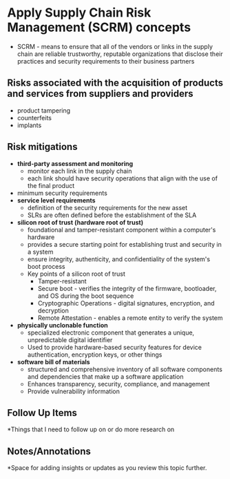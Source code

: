 # Apply Supply Chain Risk Management (SCRM) concepts
- SCRM - means to ensure that all of the vendors or links in the supply chain are reliable trustworthy, reputable organizations that disclose their practices and security requirements to their business partners
## Risks associated with the acquisition of products and services from suppliers and providers
- product tampering
- counterfeits
- implants
## Risk mitigations 
- **third-party assessment and monitoring**
	- monitor each link in the supply chain
	- each link should have security operations that align with the use of the final product
- minimum security requirements
- **service level requirements**
	- definition of the security requirements for the new asset
	- SLRs are often defined before the establishment of the SLA
- **silicon root of trust (hardware root of trust)**
	- foundational and tamper-resistant component within a computer's hardware
	- provides a secure starting point for establishing trust and security in a system
	- ensure integrity, authenticity, and confidentiality of the system's boot process
	- Key points of a silicon root of trust
		- Tamper-resistant
		- Secure boot - verifies the integrity of the firmware, bootloader, and OS during the boot sequence
		- Cryptographic Operations - digital signatures, encryption, and decryption
		- Remote Attestation - enables a remote entity to verify the system
- **physically unclonable function**
	- specialized electronic component that generates a unique, unpredictable digital identifier
	- Used to provide hardware-based security features for device authentication, encryption keys, or other things
- **software bill of materials**
	- structured and comprehensive inventory of all software components and dependencies that make up a software application
	- Enhances transparency, security, compliance, and management
	- Provide vulnerability information


## Follow Up Items
*Things that I need to follow up on or do more research on

## Notes/Annotations
*Space for adding insights or updates as you review this topic further.
